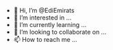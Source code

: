 - 👋 Hi, I’m @EdiEmirats
- 👀 I’m interested in ...
- 🌱 I’m currently learning ...
- 💞️ I’m looking to collaborate on ...
- 📫 How to reach me ...

<!---
EdiEmirats/EdiEmirats is a ✨ special ✨ repository because its `README.md` (this file) appears on your GitHub profile.
You can click the Preview link to take a look at your changes.
--->
